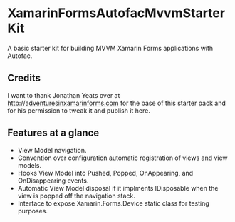 # XamarinFormsAutofacMvvmStarterKit
A basic starter kit for building MVVM Xamarin Forms applications with Autofac.

## Credits
I want to thank Jonathan Yeats over at http://adventuresinxamarinforms.com for the base of this starter pack and for his permission to tweak it and publish it here.

## Features at a glance
- View Model navigation.
- Convention over configuration automatic registration of views and view models.
- Hooks View Model into Pushed, Popped, OnAppearing, and OnDisappearing events.
- Automatic View Model disposal if it implments IDisposable when the view is popped off the navigation stack.
- Interface to expose Xamarin.Forms.Device static class for testing purposes.
